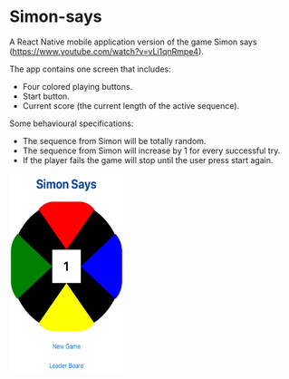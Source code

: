 # Simon-says

A React Native mobile application version of the game Simon says (https://www.youtube.com/watch?v=vLi1qnRmpe4).

The app contains one screen that includes:
- Four colored playing buttons.
- Start button.
- Current score (the current length of the active sequence).

Some behavioural specifications:
- The sequence from Simon will be totally random.
- The sequence from Simon will increase by 1 for every successful try.
- If the player fails the game will stop until the user press start again.


<img src="https://github.com/michalbn/Simon-says/blob/master/simon.jpeg" width="200" height="350">
